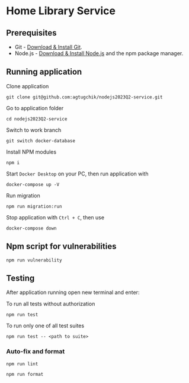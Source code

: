 # Home Library Service

## Prerequisites

- Git - [Download & Install Git](https://git-scm.com/downloads).
- Node.js - [Download & Install Node.js](https://nodejs.org/en/download/) and the npm package manager.

## Running application

Clone application

```
git clone git@github.com:agtugchik/nodejs2023Q2-service.git
```

Go to application folder

```
cd nodejs2023Q2-service
```

Switch to work branch

```
git switch docker-database
```

Install NPM modules

```
npm i
```

Start `Docker Desktop` on your PC, then run application with

```
docker-compose up -V
```

Run migration

```
npm run migration:run
```

Stop application with `Ctrl + C`, then use

```
docker-compose down
```

## Npm script for vulnerabilities

```
npm run vulnerability
```

## Testing

After application running open new terminal and enter:

To run all tests without authorization

```
npm run test
```

To run only one of all test suites

```
npm run test -- <path to suite>
```

### Auto-fix and format

```
npm run lint
```

```
npm run format
```
